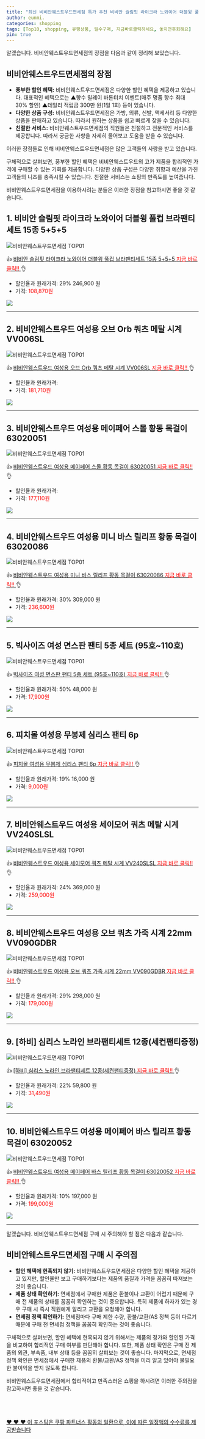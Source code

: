 ```yaml
---
title: "최신 비비안웨스트우드면세점 특가 추천 비비안 슬림핏 라이크라 노와이어 더블윙 풀컵 브라팬티세트 15종 5+5+5 비교 장점"
author: eunmi.
categories: shopping
tags: [Top10, shopping, 유행상품, 필수구매, 지금바로클릭하세요, 놓치면후회해요]
pin: true
---
```

알겠습니다. 비비안웨스트우드면세점의 장점을 다음과 같이 정리해 보았습니다.

**<h2>비비안웨스트우드면세점의 장점</h2>**

* **풍부한 할인 혜택:** 비비안웨스트우드면세점은 다양한 할인 혜택을 제공하고 있습니다. 대표적인 혜택으로는 ▲향수 릴레이 바톤터치 이벤트(매주 명품 향수 최대 30% 할인) ▲데일리 적립금 300만 원(1일 1회) 등이 있습니다.
* **다양한 상품 구성:** 비비안웨스트우드면세점은 가방, 의류, 신발, 액세서리 등 다양한 상품을 판매하고 있습니다. 따라서 원하는 상품을 쉽고 빠르게 찾을 수 있습니다.
* **친절한 서비스:** 비비안웨스트우드면세점의 직원들은 친절하고 전문적인 서비스를 제공합니다. 따라서 궁금한 사항을 자세히 물어보고 도움을 받을 수 있습니다.

이러한 장점들로 인해 비비안웨스트우드면세점은 많은 고객들의 사랑을 받고 있습니다.

구체적으로 살펴보면, 풍부한 할인 혜택은 비비안웨스트우드의 고가 제품을 합리적인 가격에 구매할 수 있는 기회를 제공합니다. 다양한 상품 구성은 다양한 취향과 예산을 가진 고객들의 니즈를 충족시킬 수 있습니다. 친절한 서비스는 쇼핑의 만족도를 높여줍니다.

비비안웨스트우드면세점을 이용하시려는 분들은 이러한 장점을 참고하시면 좋을 것 같습니다.

   

## 1. 비비안 슬림핏 라이크라 노와이어 더블윙 풀컵 브라팬티세트 15종 5+5+5

![비비안웨스트우드면세점 TOP01](https://thumbnail10.coupangcdn.com/thumbnails/remote/230x230ex/image/vendor_inventory/5762/112c34c83ae05efa999842b2651e31f9247571b8283f15497c84e4ec29f8.jpg)


👍 [비비안 슬림핏 라이크라 노와이어 더블윙 풀컵 브라팬티세트 15종 5+5+5 <font color=red> 지금 바로 클릭!! </font> ](https://link.coupang.com/re/AFFSDP?lptag=AF3617701&subid=GithubCoopas&pageKey=7476855481&traceid=V0-153&itemId=19521516186&vendorItemId=86630136634) 👌 


- 할인율과 원래가격: 29%  246,900   원
- 가격: <span style='color:red'>108,870원</span>

[![](/discount_price.png)](https://link.coupang.com/re/AFFSDP?lptag=AF3617701&subid=GithubCoopas&pageKey=7476855481&traceid=V0-153&itemId=19521516186&vendorItemId=86630136634)

---


   

## 2. 비비안웨스트우드 여성용 오브 Orb 쿼츠 메탈 시계 VV006SL

![비비안웨스트우드면세점 TOP01](https://thumbnail6.coupangcdn.com/thumbnails/remote/230x230ex/image/retail/images/2022/03/14/11/9/68f6f7ee-c088-4b33-9d25-d11a0e050b20.jpg)


👍 [비비안웨스트우드 여성용 오브 Orb 쿼츠 메탈 시계 VV006SL <font color=red> 지금 바로 클릭!! </font> ](https://link.coupang.com/re/AFFSDP?lptag=AF3617701&subid=GithubCoopas&pageKey=6393485167&traceid=V0-153&itemId=13640227214&vendorItemId=80892928762) 👌 


- 할인율과 원래가격: 
- 가격: <span style='color:red'>181,710원</span>

[![](/discount_price.png)](https://link.coupang.com/re/AFFSDP?lptag=AF3617701&subid=GithubCoopas&pageKey=6393485167&traceid=V0-153&itemId=13640227214&vendorItemId=80892928762)

---


   

## 3. 비비안웨스트우드 여성용 메이페어 스몰 황동 목걸이 63020051

![비비안웨스트우드면세점 TOP01](https://thumbnail7.coupangcdn.com/thumbnails/remote/230x230ex/image/rs_quotation_api/e1u5s3ia/1e87db957f184920a8f477ef6381aa69.jpg)


👍 [비비안웨스트우드 여성용 메이페어 스몰 황동 목걸이 63020051 <font color=red> 지금 바로 클릭!! </font> ](https://link.coupang.com/re/AFFSDP?lptag=AF3617701&subid=GithubCoopas&pageKey=6565957705&traceid=V0-153&itemId=14719767026&vendorItemId=81960460025) 👌 


- 할인율과 원래가격: 
- 가격: <span style='color:red'>177,110원</span>

[![](/discount_price.png)](https://link.coupang.com/re/AFFSDP?lptag=AF3617701&subid=GithubCoopas&pageKey=6565957705&traceid=V0-153&itemId=14719767026&vendorItemId=81960460025)

---


   

## 4. 비비안웨스트우드 여성용 미니 바스 릴리프 황동 목걸이 63020086

![비비안웨스트우드면세점 TOP01](https://thumbnail10.coupangcdn.com/thumbnails/remote/230x230ex/image/rs_quotation_api/ucjfexxm/0849eb42fca1477b8d43313e6a5c0e62.jpg)


👍 [비비안웨스트우드 여성용 미니 바스 릴리프 황동 목걸이 63020086 <font color=red> 지금 바로 클릭!! </font> ](https://link.coupang.com/re/AFFSDP?lptag=AF3617701&subid=GithubCoopas&pageKey=6565957720&traceid=V0-153&itemId=14719767089&vendorItemId=81960460056) 👌 


- 할인율과 원래가격: 30%  309,000   원
- 가격: <span style='color:red'>236,600원</span>

[![](/discount_price.png)](https://link.coupang.com/re/AFFSDP?lptag=AF3617701&subid=GithubCoopas&pageKey=6565957720&traceid=V0-153&itemId=14719767089&vendorItemId=81960460056)

---


   

## 5. 빅사이즈 여성 면스판 팬티 5종 세트 (95호~110호)

![비비안웨스트우드면세점 TOP01](https://thumbnail10.coupangcdn.com/thumbnails/remote/230x230ex/image/vendor_inventory/c88a/a13ef0fd35cf0c2354070c01d7cd7efd4c37434e2ff5c90c51ea996ddeba.jpg)


👍 [빅사이즈 여성 면스판 팬티 5종 세트 (95호~110호) <font color=red> 지금 바로 클릭!! </font> ](https://link.coupang.com/re/AFFSDP?lptag=AF3617701&subid=GithubCoopas&pageKey=2016693444&traceid=V0-153&itemId=3430411277&vendorItemId=71416927892) 👌 


- 할인율과 원래가격: 50%  48,000   원
- 가격: <span style='color:red'>17,900원</span>

[![](/discount_price.png)](https://link.coupang.com/re/AFFSDP?lptag=AF3617701&subid=GithubCoopas&pageKey=2016693444&traceid=V0-153&itemId=3430411277&vendorItemId=71416927892)

---


   

## 6. 피치몰 여성용 무봉제 심리스 팬티 6p

![비비안웨스트우드면세점 TOP01](https://thumbnail6.coupangcdn.com/thumbnails/remote/230x230ex/image/retail/images/1109581992582695-e413e353-9f84-46d7-8ae2-33cc723fb8a4.jpg)


👍 [피치몰 여성용 무봉제 심리스 팬티 6p <font color=red> 지금 바로 클릭!! </font> ](https://link.coupang.com/re/AFFSDP?lptag=AF3617701&subid=GithubCoopas&pageKey=6056484295&traceid=V0-153&itemId=11119794883&vendorItemId=78398516202) 👌 


- 할인율과 원래가격: 19%  16,000   원
- 가격: <span style='color:red'>9,000원</span>

[![](/discount_price.png)](https://link.coupang.com/re/AFFSDP?lptag=AF3617701&subid=GithubCoopas&pageKey=6056484295&traceid=V0-153&itemId=11119794883&vendorItemId=78398516202)

---


   

## 7. 비비안웨스트우드 여성용 세이모어 쿼츠 메탈 시계 VV240SLSL

![비비안웨스트우드면세점 TOP01](https://thumbnail9.coupangcdn.com/thumbnails/remote/230x230ex/image/retail/images/2022/03/11/16/2/a883c102-5593-4ec6-9397-55078aab390f.jpg)


👍 [비비안웨스트우드 여성용 세이모어 쿼츠 메탈 시계 VV240SLSL <font color=red> 지금 바로 클릭!! </font> ](https://link.coupang.com/re/AFFSDP?lptag=AF3617701&subid=GithubCoopas&pageKey=6389229959&traceid=V0-153&itemId=13611380229&vendorItemId=80864363683) 👌 


- 할인율과 원래가격: 24%  369,000   원
- 가격: <span style='color:red'>259,000원</span>

[![](/discount_price.png)](https://link.coupang.com/re/AFFSDP?lptag=AF3617701&subid=GithubCoopas&pageKey=6389229959&traceid=V0-153&itemId=13611380229&vendorItemId=80864363683)

---


   

## 8. 비비안웨스트우드 여성용 오브 쿼츠 가죽 시계 22mm VV090GDBR

![비비안웨스트우드면세점 TOP01](https://thumbnail8.coupangcdn.com/thumbnails/remote/230x230ex/image/retail/images/2022/03/16/10/0/e080bb99-7e83-4352-9598-d44d336a36ba.jpg)


👍 [비비안웨스트우드 여성용 오브 쿼츠 가죽 시계 22mm VV090GDBR <font color=red> 지금 바로 클릭!! </font> ](https://link.coupang.com/re/AFFSDP?lptag=AF3617701&subid=GithubCoopas&pageKey=6429701981&traceid=V0-153&itemId=13669264224&vendorItemId=80921331868) 👌 


- 할인율과 원래가격: 29%  298,000   원
- 가격: <span style='color:red'>179,000원</span>

[![](/discount_price.png)](https://link.coupang.com/re/AFFSDP?lptag=AF3617701&subid=GithubCoopas&pageKey=6429701981&traceid=V0-153&itemId=13669264224&vendorItemId=80921331868)

---


   

## 9. [하비] 심리스 노라인 브라팬티세트 12종(세컨팬티증정)

![비비안웨스트우드면세점 TOP01](https://thumbnail10.coupangcdn.com/thumbnails/remote/230x230ex/image/vendor_inventory/708f/fee45a663b132aa7fa22e0219265aff3f6085a94174bbca94c4077cd93a6.jpg)


👍 [[하비] 심리스 노라인 브라팬티세트 12종(세컨팬티증정) <font color=red> 지금 바로 클릭!! </font> ](https://link.coupang.com/re/AFFSDP?lptag=AF3617701&subid=GithubCoopas&pageKey=6431861126&traceid=V0-153&itemId=13884117564&vendorItemId=81133880617) 👌 


- 할인율과 원래가격: 22%  59,800   원
- 가격: <span style='color:red'>31,490원</span>

[![](/discount_price.png)](https://link.coupang.com/re/AFFSDP?lptag=AF3617701&subid=GithubCoopas&pageKey=6431861126&traceid=V0-153&itemId=13884117564&vendorItemId=81133880617)

---


   

## 10. 비비안웨스트우드 여성용 메이페어 바스 릴리프 황동 목걸이 63020052

![비비안웨스트우드면세점 TOP01](https://thumbnail10.coupangcdn.com/thumbnails/remote/230x230ex/image/vendor_inventory/71a7/cb0a7c458bc8557def9b319cf6da342b6237b367262502848a3426af83bb.jpg)


👍 [비비안웨스트우드 여성용 메이페어 바스 릴리프 황동 목걸이 63020052 <font color=red> 지금 바로 클릭!! </font> ](https://link.coupang.com/re/AFFSDP?lptag=AF3617701&subid=GithubCoopas&pageKey=6565957698&traceid=V0-153&itemId=14719766987&vendorItemId=87360033640) 👌 


- 할인율과 원래가격: 10%  197,000   원
- 가격: <span style='color:red'>199,000원</span>

[![](/discount_price.png)](https://link.coupang.com/re/AFFSDP?lptag=AF3617701&subid=GithubCoopas&pageKey=6565957698&traceid=V0-153&itemId=14719766987&vendorItemId=87360033640)

---
알겠습니다. 비비안웨스트우드면세점 구매 시 주의해야 할 점은 다음과 같습니다.

**<h2>비비안웨스트우드면세점 구매 시 주의점</h2>**

* **할인 혜택에 현혹되지 않기:** 비비안웨스트우드면세점은 다양한 할인 혜택을 제공하고 있지만, 할인율만 보고 구매하기보다는 제품의 품질과 가격을 꼼꼼히 따져보는 것이 좋습니다.
* **제품 상태 확인하기:** 면세점에서 구매한 제품은 환불이나 교환이 어렵기 때문에 구매 전 제품의 상태를 꼼꼼히 확인하는 것이 중요합니다. 특히 제품에 하자가 있는 경우 구매 시 즉시 직원에게 알리고 교환을 요청해야 합니다.
* **면세점 정책 확인하기:** 면세점마다 구매 제한 수량, 환불/교환/AS 정책 등이 다르기 때문에 구매 전 면세점 정책을 꼼꼼히 확인하는 것이 좋습니다.

구체적으로 살펴보면, 할인 혜택에 현혹되지 않기 위해서는 제품의 정가와 할인된 가격을 비교하여 합리적인 구매 여부를 판단해야 합니다. 또한, 제품 상태 확인은 구매 전 제품의 외관, 부속품, 내부 상태 등을 꼼꼼히 살펴보는 것이 좋습니다. 마지막으로, 면세점 정책 확인은 면세점에서 구매한 제품의 환불/교환/AS 정책을 미리 알고 있어야 불필요한 불이익을 받지 않도록 합니다.

비비안웨스트우드면세점에서 합리적이고 만족스러운 쇼핑을 하시려면 이러한 주의점을 참고하시면 좋을 것 같습니다.<br><br><br><br><br> [ ❤ ❤ ❤ 이 포스팅은 쿠팡 파트너스 활동의 일환으로, 이에 따른 일정액의 수수료를 제공받습니다](https://link.coupang.com/a/bcEFyh)